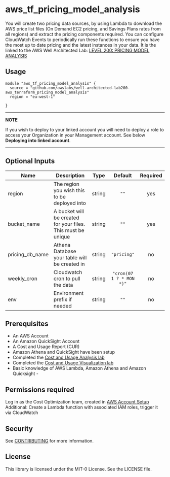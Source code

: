 # aws_tf_pricing_model_analysis

You will create two pricing data sources, by using Lambda to download the AWS price list files (On Demand EC2 pricing, and Savings Plans rates from all regions) and extract the pricing components required. You can configure CloudWatch Events to periodically run these functions to ensure you have the most up to date pricing and the latest instances in your data.
It is the linked to the AWS Well Architected Lab: [LEVEL 200: PRICING MODEL ANALYSIS](https://wellarchitectedlabs.com/cost/200_labs/200_pricing_model_analysis/)


## Usage

```
module "aws_tf_pricing_model_analysis" {
  source = "github.com/awslabs/well-architected-lab200-aws_terraform_pricing_model_analysis"
  region = "eu-west-1"

}
```

---
**NOTE**

If you wish to deploy to your linked account you will need to deploy a role to access your Organization in your Management account. See below **Deploying into linked account**.

---

## Optional Inputs

| Name | Description | Type | Default | Required |
|------|-------------|:----:|:-----:|:-----:|
| region | The region you wish this to be deployed into| string | `""` | yes
| bucket\_name | A bucket will be created for your files. This must be unique | string | `""` | yes |
| pricing_db_name | Athena Database your table will be created in | string | `"pricing"` | no |
| weekly_cron | Cloudwatch cron to pull the data | string | `"cron(07 1 ? * MON *)"` | no |
| env | Environment prefix if needed| string | `""` | no 



## Prerequisites
- An AWS Account
- An Amazon QuickSight Account
- A Cost and Usage Report (CUR)
- Amazon Athena and QuickSight have been setup
- Completed the [Cost and Usage Analysis lab](https://wellarchitectedlabs.com/cost/200_labs/200_4_cost_and_usage_analysis/)
- Completed the [Cost and Usage Visualization lab](https://wellarchitectedlabs.com/cost/200_labs/200_5_cost_visualization/)
- Basic knowledge of AWS Lambda, Amazon Athena and Amazon Quicksight - 

## Permissions required

Log in as the Cost Optimization team, created in [AWS Account Setup](https://wellarchitectedlabs.com/cost/100_labs/100_1_aws_account_setup/)
Additional: Create a Lambda function with associated IAM roles, trigger it via CloudWatch



## Security

See [CONTRIBUTING](CONTRIBUTING.md#security-issue-notifications) for more information.

## License

This library is licensed under the MIT-0 License. See the LICENSE file.
